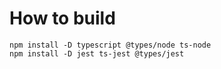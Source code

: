 # How to build

```
npm install -D typescript @types/node ts-node
npm install -D jest ts-jest @types/jest
```